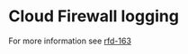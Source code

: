 # Cloud Firewall logging

For more information see [rfd-163](https://github.com/joyent/rfd/tree/master/rfd/0163)
